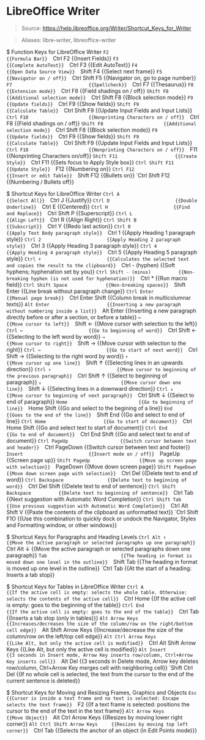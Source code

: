 # LibreOffice Writer

> Source: https://help.libreoffice.org/Writer/Shortcut_Keys_for_Writer

> Aliases: libre-writer, libreoffice-writer

$ Function Keys for LibreOffice Writer
    `F2                            {{Formula Bar}} 
    `Ctrl F2                       {{Insert Fields}} 
    `F3                            {{Complete AutoText}} 
    `Ctrl F3                       {{Edit AutoText}} 
    `F4                            {{Open Data Source View}} 
    `Shift F4                      {{Select next frame}} 
    `F5                            {{Navigator on / off}} 
    `Ctrl Shift F5                 {{Navigator on, go to page number}} 
    `F7                            {{Spellcheck}} 
    `Ctrl F7                       {{Thesaurus}} 
    `F8                            {{Extension mode}} 
    `Ctrl F8                       {{Field shadings on / off}} 
    `Shift F8                      {{Additional selection mode}} 
    `Ctrl Shift F8                 {{Block selection mode}} 
    `F9                            {{Update fields}} 
    `Ctrl F9                       {{Show fields}} 
    `Shift F9                      {{Calculate Table}} 
    `Ctrl Shift F9                 {{Update Input Fields and Input Lists}} 
    `Ctrl F10                      {{Nonprinting Characters on / off}} 
    `Ctrl F8                       {{Field shadings on / off}} 
    `Shift F8                      {{Additional selection mode}} 
    `Ctrl Shift F8                 {{Block selection mode}} 
    `F9                            {{Update fields}} 
    `Ctrl F9                       {{Show fields}} 
    `Shift F9                      {{Calculate Table}} 
    `Ctrl Shift F9                 {{Update Input Fields and Input Lists}} 
    `Ctrl F10                      {{Nonprinting Characters on / off}} 
    `F11                           {{Nonprinting Characters on/off}} 
    `Shift F11                     {{Create Style}} 
    `Ctrl F11                      {{Sets focus to Apply Style box}} 
    `Ctrl Shift F11                {{Update Style}} 
    `F12                           {{Numbering on}} 
    `Ctrl F12                      {{Insert or edit Table}} 
    `Shift F12                     {{Bullets on}} 
    `Ctrl Shift F12                {{Numbering / Bullets off}} 

$ Shortcut Keys for LibreOffice Writer
    `Ctrl A                        {{Select All}} 
    `Ctrl J                        {{Justify}} 
    `Ctrl D                        {{Double Underline}} 
    `Ctrl E                        {{Centered}} 
    `Ctrl H                        {{Find and Replace}} 
    `Ctrl Shift P                  {{Superscript}} 
    `Ctrl L                        {{Align Left}} 
    `Ctrl R                        {{Align Right}} 
    `Ctrl Shift B                  {{Subscript}} 
    `Ctrl Y                        {{Redo last action}} 
    `Ctrl 0                        {{Apply Text Body paragraph style}} 
    `Ctrl 1                        {{Apply Heading 1 paragraph style}} 
    `Ctrl 2                        {{Apply Heading 2 paragraph style}} 
    `Ctrl 3                        {{Apply Heading 3 paragraph style}} 
    `Ctrl 4                        {{Apply Heading 4 paragraph style}} 
    `Ctrl 5                        {{Apply Heading 5 paragraph style}} 
    `Ctrl +                        {{Calculates the selected text and copies the result to the clipboard}} 
    `Ctrl - (hyphen)               {{Soft hyphens; hyphenation set by you}} 
    `Ctrl Shift - (minus)          {{Non-breaking hyphen (is not used for hyphenation)}} 
    `Ctrl *                        {{Run macro field}} 
    `Ctrl Shift Space              {{Non-breaking spaces}} 
    `Shift Enter                   {{Line break without paragraph change}} 
    `Ctrl Enter                    {{Manual page break}} 
    `Ctrl Enter Shift              {{Column break in multicolumnar texts}} 
    `Alt Enter                     {{Inserting a new paragraph without numbering inside a list}} 
    `Alt Enter                     {{Inserting a new paragraph directly before or after a section, or before a table}} 
    `←                             {{Move cursor to left}} 
    `Shift ←                       {{Move cursor with selection to the left}} 
    `Ctrl ←                        {{Go to beginning of word}} 
    `Ctrl Shift ←                  {{Selecting to the left word by word}} 
    `→                             {{Move cursor to right}} 
    `Shift →                       {{Move cursor with selection to the right}} 
    `Ctrl →                        {{Go to start of next word}} 
    `Ctrl Shift →                  {{Selecting to the right word by word}} 
    `↑                             {{Move cursor up one line}} 
    `Shift ↑                       {{Selecting lines in an upwards direction}} 
    `Ctrl ↑                        {{Move cursor to beginning of the previous paragraph}} 
    `Ctrl Shift ↑                  {{Select to beginning of paragraph}} 
    `↓                             {{Move cursor down one line}} 
    `Shift ↓                       {{Selecting lines in a downward direction}} 
    `Ctrl ↓                        {{Move cursor to beginning of next paragraph}} 
    `Ctrl Shift ↓                  {{Select to end of paragraph}} 
    `Home                          {{Go to beginning of line}} 
    `Home Shift                    {{Go and select to the begining of a line}} 
    `End                           {{Goes to the end of the line}} 
    `Shift End                     {{Go and select to end of line}} 
    `Ctrl Home                     {{Go to start of document}} 
    `Ctrl Home Shift               {{Go and select text to start of document}} 
    `Ctrl End                      {{Go to end of document}} 
    `Ctrl End Shift                {{Go and select text to end of document}} 
    `Ctrl PageUp                   {{Switch cursor between text and header}} 
    `Ctrl PageDown                 {{Switch cursor between text and footer}} 
    `Insert                        {{Insert mode on / off}} 
    `PageUp                        {{Screen page up}} 
    `Shift PageUp                  {{Move up screen page with selection}} 
    `PageDown                      {{Move down screen page}} 
    `Shift PageDown                {{Move down screen page with selection}} 
    `Ctrl Del                      {{Delete text to end of word}} 
    `Ctrl Backspace                {{Delete text to beginning of word}} 
    `Ctrl Del Shift                {{Delete text to end of sentence}} 
    `Ctrl Shift Backspace          {{Delete text to beginning of sentence}} 
    `Ctrl Tab                      {{Next suggestion with Automatic Word Completion}} 
    `Ctrl Shift Tab                {{Use previous suggestion with Automatic Word Completion}} 
    `Ctrl Alt Shift V              {{Paste the contents of the clipboard as unformatted text}} 
    `Ctrl Shift F1O                {{Use this combination to quickly dock or undock the Navigator, Styles and Formatting window, or other windows}} 

$ Shortcut Keys for Paragraphs and Heading Levels
    `Ctrl Alt ↑                    {{Move the active paragraph or selected paragraphs up one paragraph}} 
    `Ctrl Alt ↓                    {{Move the active paragraph or selected paragraphs down one paragraph}} 
    `Tab                           {{The heading in format is moved down one level in the outline}} 
    `Shift Tab                     {{The heading in format is moved up one level in the outline}} 
    `Ctrl Tab                      {{At the start of a heading: Inserts a tab stop}} 

$ Shortcut Keys for Tables in LibreOffice Writer
    `Ctrl A                        {{If the active cell is empty: selects the whole table. Otherwise: selects the contents of the active cell}} 
    `Ctrl Home                     {{If the active cell is empty: goes to the beginning of the table}} 
    `Ctrl End                      {{If the active cell is empty: goes to the end of the table}} 
    `Ctrl Tab                      {{Inserts a tab stop (only in tables)}} 
    `Alt Arrow Keys                {{Increases/decreases the size of the column/row on the right/bottom cell edge}} 
    `Alt Shift Arrow Keys          {{Increase/decrease the size of the column/row on the left/top cell edge}} 
    `Alt Ctrl Arrow Keys           {{Like Alt, but only the active cell is modified}} 
    `Ctrl Alt Shift Arrow Keys     {{Like Alt, but only the active cell is modified}} 
    `Alt Insert                    {{3 seconds in Insert mode, Arrow Key inserts row/column, Ctrl+Arrow Key inserts cell}} 
    `Alt Del                       {{3 seconds in Delete mode, Arrow key deletes row/column, Ctrl+Arrow Key merges cell with neighboring cell}} 
    `Shift Ctrl Del                {{If no whole cell is selected, the text from the cursor to the end of the current sentence is deleted}} 

$ Shortcut Keys for Moving and Resizing Frames, Graphics and Objects
    `Esc                           {{Cursor is inside a text frame and no text is selected: Escape selects the text frame}} 
    `F2                            {{If a text frame is selected: positions the cursor to the end of the text in the text frame}} 
    `Alt Arrow Keys                {{Move Object}} 
    `Alt Ctrl Arrow Keys           {{Resizes by moving lower right corner}} 
    `Alt Ctrl Shift Arrow Keys     {{Resizes by moving top left corner}} 
    `Ctrl Tab                      {{Selects the anchor of an object (in Edit Points mode)}} 

